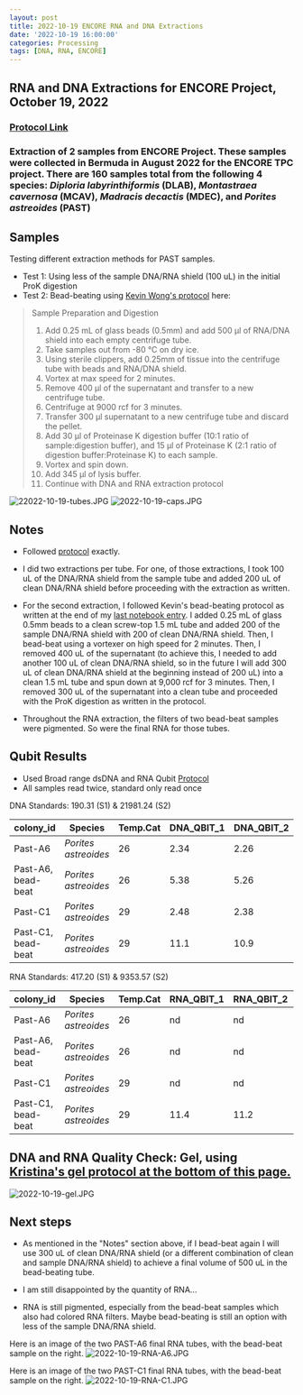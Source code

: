 ```yaml
---
layout: post
title: 2022-10-19 ENCORE RNA and DNA Extractions
date: '2022-10-19 16:00:00'
categories: Processing
tags: [DNA, RNA, ENCORE]
---
```


## RNA and DNA Extractions for ENCORE Project, October 19, 2022

### [Protocol Link](https://zdellaert.github.io/ZD_Putnam_Lab_Notebook/Protocols_Zymo_Quick_DNA_RNA_Miniprep_Plus/)

### Extraction of 2 samples from ENCORE Project. These samples were collected in Bermuda in August 2022 for the ENCORE TPC project. There are 160 samples total from the following 4 species: *Diploria labyrinthiformis* (DLAB), *Montastraea cavernosa* (MCAV), *Madracis decactis* (MDEC), and *Porites astreoides* (PAST)

## Samples

Testing different extraction methods for PAST samples.

- Test 1: Using less of the sample DNA/RNA shield (100 uL) in the initial ProK digestion
- Test 2: Bead-beating using [Kevin Wong's protocol](https://kevinhwong1.github.io/KevinHWong_Notebook/20201027-DNA-RNA-Extractions-Porites-July-Bleaching-Experiment/) here:

> Sample Preparation and Digestion
>
> 1. Add 0.25 mL of glass beads (0.5mm) and add 500 μl of RNA/DNA shield into each empty centrifuge tube.
> 2. Take samples out from -80 °C on dry ice.
> 3. Using sterile clippers, add 0.25mm of tissue into the centrifuge tube with beads and RNA/DNA shield.
> 4. Vortex at max speed for 2 minutes.
> 5. Remove 400 μl of the supernatant and transfer to a new centrifuge tube.
> 6. Centrifuge at 9000 rcf for 3 minutes.
> 7. Transfer 300 μl supernatant to a new centrifuge tube and discard the pellet.
> 8. Add 30 μl of Proteinase K digestion buffer (10:1 ratio of sample:digestion buffer), and 15 μl of Proteinase K (2:1 ratio of digestion buffer:Proteinase K) to each sample.
> 9. Vortex and spin down.
> 10. Add 345 μl of lysis buffer.
> 11. Continue with DNA and RNA extraction protocol

![22022-10-19-tubes.JPG](https://github.com/zdellaert/ZD_Putnam_Lab_Notebook/blob/master/images/samples/2022-10-19-tubes.JPG?raw=true)
![2022-10-19-caps.JPG](https://github.com/zdellaert/ZD_Putnam_Lab_Notebook/blob/master/images/samples/2022-10-19-caps.JPG?raw=true)

## Notes

- Followed [protocol](https://zdellaert.github.io/ZD_Putnam_Lab_Notebook/Protocols_Zymo_Quick_DNA_RNA_Miniprep_Plus/) exactly.

- I did two extractions per tube. For one, of those extractions, I took 100 uL of the DNA/RNA shield from the sample tube and added 200 uL of clean DNA/RNA shield before proceeding with the extraction as written.

- For the second extraction, I followed Kevin's bead-beating protocol as written at the end of my [last notebook entry](https://zdellaert.github.io/ZD_Putnam_Lab_Notebook/ENCORE-RNA-DNA-Extractions-2022-10-17/). I added 0.25 mL of glass 0.5mm beads to a clean screw-top 1.5 mL tube and added 200 of the sample DNA/RNA shield with 200 of clean DNA/RNA shield. Then, I bead-beat using a vortexer on high speed for 2 minutes. Then, I removed 400 uL of the supernatant (to achieve this, I needed to add another 100 uL of clean DNA/RNA shield, so in the future I will add 300 uL of clean DNA/RNA shield at the beginning instead of 200 uL) into a clean 1.5 mL tube and spun down at 9,000 rcf for 3 minutes. Then, I removed 300 uL of the supernatant into a clean tube and proceeded with the ProK digestion as written in the protocol.

- Throughout the RNA extraction, the filters of two bead-beat samples were pigmented. So were the final RNA for those tubes.

## Qubit Results

- Used Broad range dsDNA and RNA Qubit [Protocol](https://meschedl.github.io/MESPutnam_Open_Lab_Notebook/Qubit-Protocol/)
- All samples read twice, standard only read once

 DNA Standards: 190.31 (S1) & 21981.24 (S2)

| colony_id | Species              | Temp.Cat | DNA_QBIT_1 | DNA_QBIT_2 | DNA_QBIT_AVG |
|-----------|----------------------|----------|------------|------------|--------------|
| Past-A6   | *Porites astreoides* | 26       | 2.34       | 2.26       | 2.3          |
| Past-A6, bead-beat   | *Porites astreoides* | 26       | 5.38       | 5.26       | 5.32         |
| Past-C1   | *Porites astreoides* | 29       | 2.48       | 2.38       | 2.43         |
| Past-C1, bead-beat   | *Porites astreoides* | 29       | 11.1       | 10.9       | 11           |

 RNA Standards: 417.20 (S1) & 9353.57 (S2)

| colony_id | Species              | Temp.Cat | RNA_QBIT_1 | RNA_QBIT_2 | RNA_QBIT_AVG |
|-----------|----------------------|----------|------------|------------|--------------|
| Past-A6   | *Porites astreoides* | 26       | nd         | nd         | 0            |
| Past-A6, bead-beat   | *Porites astreoides* | 26       | nd         | nd         | 0            |
| Past-C1   | *Porites astreoides* | 29       | nd         | nd         | 0            |
| Past-C1, bead-beat   | *Porites astreoides* | 29       | 11.4       | 11.2       | 11.3         |

## DNA and RNA Quality Check: Gel, using [Kristina's gel protocol at the bottom of this page.](https://zdellaert.github.io/ZD_Putnam_Lab_Notebook/Protocols_Zymo_Quick_DNA_RNA_Miniprep_Plus/)

![2022-10-19-gel.JPG](https://github.com/zdellaert/ZD_Putnam_Lab_Notebook/blob/master/images/gels/2022-10-19-gel.JPG?raw=true)

## Next steps

- As mentioned in the "Notes" section above, if I bead-beat again I will use 300 uL of clean DNA/RNA shield (or a different combination of clean and sample DNA/RNA shield) to achieve a final volume of 500 uL in the bead-beating tube.

- I am still disappointed by the quantity of RNA... 

- RNA is still pigmented, especially from the bead-beat samples which also had colored RNA filters. Maybe bead-beating is still an option with less of the sample DNA/RNA shield.

Here is an image of the two PAST-A6 final RNA tubes, with the bead-beat sample on the right.
![2022-10-19-RNA-A6.JPG](https://github.com/zdellaert/ZD_Putnam_Lab_Notebook/blob/master/images/samples/2022-10-19-RNA-A6.JPG?raw=true)

Here is an image of the two PAST-C1 final RNA tubes, with the bead-beat sample on the right.
![2022-10-19-RNA-C1.JPG](https://github.com/zdellaert/ZD_Putnam_Lab_Notebook/blob/master/images/samples/2022-10-19-RNA-C1.JPG?raw=true)